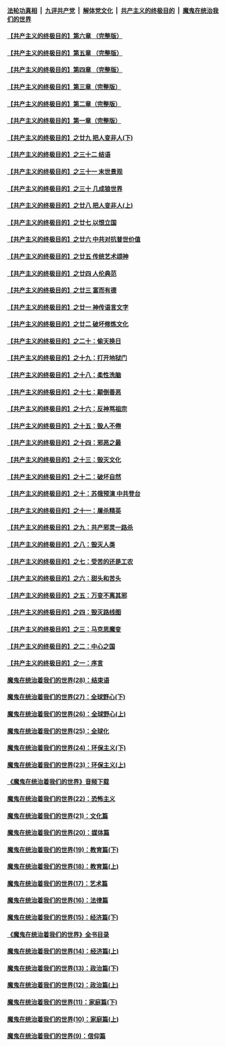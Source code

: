 ####  [法轮功真相](../../../../basic/blob/master/README.md?t=05010931) &nbsp;|&nbsp; [九评共产党](../../../../9ping.md/blob/master/README.md?t=05010931) &nbsp;|&nbsp; [解体党文化](../../../../jtdwh.md/blob/master/README.md?t=05010931)  &nbsp;|&nbsp; [共产主义的终极目的](../../../../gczydzjmd.md/blob/master/README.md?t=05010931) &nbsp;|&nbsp; [魔鬼在统治我们的世界](../../../../mgztzwmdsj.md/blob/master/README.md?t=05010931) 

#### [【共产主义的终极目的】第六章 （完整版）](../pages/nsc422/n11428913.md?t=05010931) 

#### [【共产主义的终极目的】第五章 （完整版）](../pages/nsc422/n11428912.md?t=05010931) 

#### [【共产主义的终极目的】第四章 （完整版）](../pages/nsc422/n11428907.md?t=05010931) 

#### [【共产主义的终极目的】第三章（完整版）](../pages/nsc422/n11428848.md?t=05010931) 

#### [【共产主义的终极目的】第二章（完整版）](../pages/nsc422/n11428831.md?t=05010931) 

#### [【共产主义的终极目的】第一章（完整版）](../pages/nsc422/n11417651.md?t=05010931) 

#### [【共产主义的终极目的】之廿九 把人变非人(下)](../pages/nsc422/n11344140.md?t=05010931) 

#### [【共产主义的终极目的】之三十二 结语](../pages/nsc422/n11360535.md?t=05010931) 

#### [【共产主义的终极目的】之三十一 末世景观](../pages/nsc422/n11351129.md?t=05010931) 

#### [【共产主义的终极目的】之三十 几成狼世界](../pages/nsc422/n11348280.md?t=05010931) 

#### [【共产主义的终极目的】之廿八 把人变非人(上)](../pages/nsc422/n11340492.md?t=05010931) 

#### [【共产主义的终极目的】之廿七 以恨立国](../pages/nsc422/n11336944.md?t=05010931) 

#### [【共产主义的终极目的】之廿六 中共对抗普世价值](../pages/nsc422/n11324785.md?t=05010931) 

#### [【共产主义的终极目的】之廿五 传统艺术颂神](../pages/nsc422/n11296396.md?t=05010931) 

#### [【共产主义的终极目的】之廿四 人伦典范](../pages/nsc422/n11296397.md?t=05010931) 

#### [【共产主义的终极目的】之廿三 富而有德](../pages/nsc422/n11283598.md?t=05010931) 

#### [【共产主义的终极目的】之廿一 神传语言文字](../pages/nsc422/n11263265.md?t=05010931) 

#### [【共产主义的终极目的】之廿二 破坏修炼文化](../pages/nsc422/n11245728.md?t=05010931) 

#### [【共产主义的终极目的】之二十：偷天换日](../pages/nsc422/n11238846.md?t=05010931) 

#### [【共产主义的终极目的】之十九：打开地狱门](../pages/nsc422/n11206376.md?t=05010931) 

#### [【共产主义的终极目的】之十八：柔性洗脑](../pages/nsc422/n11199994.md?t=05010931) 

#### [【共产主义的终极目的】之十七：颠倒善恶](../pages/nsc422/n11179782.md?t=05010931) 

#### [【共产主义的终极目的】之十六：反神骂祖宗](../pages/nsc422/n11166798.md?t=05010931) 

#### [【共产主义的终极目的】之十五：毁人不倦](../pages/nsc422/n11166792.md?t=05010931) 

#### [【共产主义的终极目的】之十四：邪恶之最](../pages/nsc422/n11150249.md?t=05010931) 

#### [【共产主义的终极目的】之十三：毁灭文化](../pages/nsc422/n11135227.md?t=05010931) 

#### [【共产主义的终极目的】之十二：破坏自然](../pages/nsc422/n11135214.md?t=05010931) 

#### [【共产主义的终极目的】之十：苏俄预演 中共登台](../pages/nsc422/n11118424.md?t=05010931) 

#### [【共产主义的终极目的】之十一：屠杀精英](../pages/nsc422/n11118442.md?t=05010931) 

#### [【共产主义的终极目的】之九：共产邪灵一路杀](../pages/nsc422/n11114139.md?t=05010931) 

#### [【共产主义的终极目的】之八：毁灭人类](../pages/nsc422/n11108503.md?t=05010931) 

#### [【共产主义的终极目的】之七：受苦的还是工农](../pages/nsc422/n11101809.md?t=05010931) 

#### [【共产主义的终极目的】之六：甜头和苦头](../pages/nsc422/n11096971.md?t=05010931) 

#### [【共产主义的终极目的】之五：万变不离其邪](../pages/nsc422/n11091285.md?t=05010931) 

#### [【共产主义的终极目的】之四：毁灭路线图](../pages/nsc422/n11086284.md?t=05010931) 

#### [【共产主义的终极目的】之三：马克思魔变](../pages/nsc422/n11061941.md?t=05010931) 

#### [【共产主义的终极目的】之二：中心之国](../pages/nsc422/n11047728.md?t=05010931) 

#### [【共产主义的终极目的】之一：序言](../pages/nsc422/n11086077.md?t=05010931) 

#### [魔鬼在统治着我们的世界(28)：结束语](../pages/nsc422/n10936246.md?t=05010931) 

#### [魔鬼在统治着我们的世界(27)：全球野心(下)](../pages/nsc422/n10928319.md?t=05010931) 

#### [魔鬼在统治着我们的世界(26)：全球野心(上)](../pages/nsc422/n10900318.md?t=05010931) 

#### [魔鬼在统治着我们的世界(25)：全球化](../pages/nsc422/n10788205.md?t=05010931) 

#### [魔鬼在统治着我们的世界(24)：环保主义(下)](../pages/nsc422/n10695307.md?t=05010931) 

#### [魔鬼在统治着我们的世界(23)：环保主义(上)](../pages/nsc422/n10688613.md?t=05010931) 

#### [《魔鬼在统治着我们的世界》音频下载](../pages/nsc422/n10635553.md?t=05010931) 

#### [魔鬼在统治着我们的世界(22)：恐怖主义](../pages/nsc422/n10614727.md?t=05010931) 

#### [魔鬼在统治着我们的世界(21)：文化篇](../pages/nsc422/n10597706.md?t=05010931) 

#### [魔鬼在统治着我们的世界(20)：媒体篇](../pages/nsc422/n10586579.md?t=05010931) 

#### [魔鬼在统治着我们的世界(19)：教育篇(下)](../pages/nsc422/n10564808.md?t=05010931) 

#### [魔鬼在统治着我们的世界(18)：教育篇(上)](../pages/nsc422/n10526970.md?t=05010931) 

#### [魔鬼在统治着我们的世界(17)：艺术篇](../pages/nsc422/n10499093.md?t=05010931) 

#### [魔鬼在统治着我们的世界(16)：法律篇](../pages/nsc422/n10485969.md?t=05010931) 

#### [魔鬼在统治着我们的世界(15)：经济篇(下)](../pages/nsc422/n10469975.md?t=05010931) 

#### [《魔鬼在统治着我们的世界》全书目录](../pages/nsc422/n10464261.md?t=05010931) 

#### [魔鬼在统治着我们的世界(14)：经济篇(上)](../pages/nsc422/n10457370.md?t=05010931) 

#### [魔鬼在统治着我们的世界(13)：政治篇(下)](../pages/nsc422/n10448270.md?t=05010931) 

#### [魔鬼在统治着我们的世界(12)：政治篇(上)](../pages/nsc422/n10444576.md?t=05010931) 

#### [魔鬼在统治着我们的世界(11)：家庭篇(下)](../pages/nsc422/n10440961.md?t=05010931) 

#### [魔鬼在统治着我们的世界(10)：家庭篇(上)](../pages/nsc422/n10435448.md?t=05010931) 

#### [魔鬼在统治着我们的世界(9)：信仰篇](../pages/nsc422/n10432159.md?t=05010931) 

